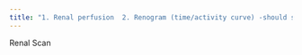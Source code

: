 ```yaml
---
title: "1. Renal perfusion  2. Renogram (time/activity curve) -should see a rise, then a less acute rise to a peak activity, and then a decline following the peal"
---
```

Renal Scan

